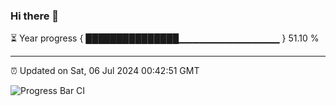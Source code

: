 ### Hi there 👋

⏳ Year progress { ███████████████▁▁▁▁▁▁▁▁▁▁▁▁▁▁▁ } 51.10 %

---

⏰ Updated on Sat, 06 Jul 2024 00:42:51 GMT

![Progress Bar CI](https://github.com/code-lakshay/GitHub-Actions-Demo/workflows/Progress%20Bar%20CI/badge.svg)
